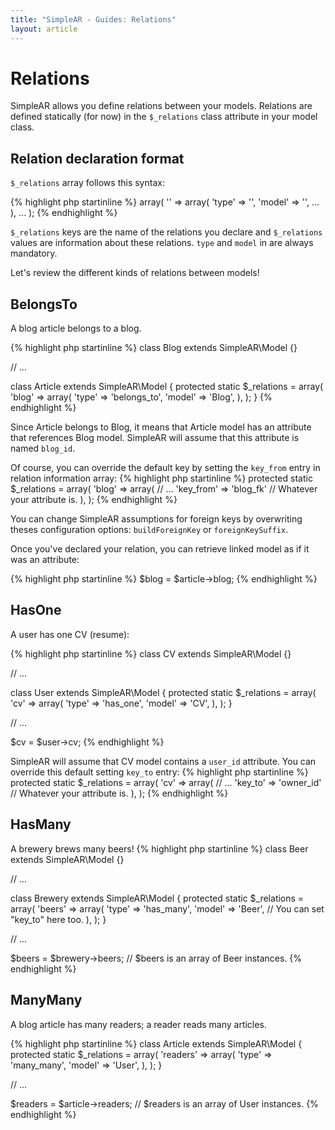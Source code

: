 ```yaml
---
title: "SimpleAR - Guides: Relations"
layout: article
---
```


# Relations

SimpleAR allows you define relations between your models.
Relations are defined statically (for now) in the `$_relations` class attribute in
your model class.

## Relation declaration format

`$_relations` array follows this syntax:

{% highlight php startinline %}
array(
    '<relation name>' => array(
        'type'  => '<relation type>',
        'model' => '<linked model class>',
        ...
    ),
    ...
);
{% endhighlight %}

`$_relations` keys are the name of the relations you declare and `$_relations`
values are information about these relations.
`type` and `model` in are always mandatory.

Let's review the different kinds of relations between models!

## BelongsTo

A blog article belongs to a blog.

{% highlight php startinline %}
class Blog extends SimpleAR\Model {}

// ...

class Article extends SimpleAR\Model
{
    protected static $_relations = array(
        'blog' => array(
            'type'  => 'belongs_to',
            'model' => 'Blog',
        ),
    );
}
{% endhighlight %}

Since Article belongs to Blog, it means that Article model has an attribute that
references Blog model. SimpleAR will assume that this attribute is named `blog_id`.

Of course, you can override the default key by setting the `key_from` entry in
relation information array:
{% highlight php startinline %}
    protected static $_relations = array(
        'blog' => array(
            // ...
            'key_from' => 'blog_fk' // Whatever your attribute is.
        ),
    );
{% endhighlight %}

<p class="alert alert-warning">
    You can change SimpleAR assumptions for foreign keys by overwriting theses
    configuration options: <code>buildForeignKey</code> or
    <code>foreignKeySuffix</code>.
</p>

Once you've declared your relation, you can retrieve linked model as if it was
an attribute:

{% highlight php startinline %}
$blog = $article->blog;
{% endhighlight %}

## HasOne

A user has one CV (resume):

{% highlight php startinline %}
class CV extends SimpleAR\Model {}

// ...

class User extends SimpleAR\Model
{
    protected static $_relations = array(
        'cv' => array(
            'type'  => 'has_one',
            'model' => 'CV',
        ),
    );
}

// ...

$cv = $user->cv;
{% endhighlight %}

SimpleAR will assume that CV model contains a `user_id` attribute. You can
override this default setting `key_to` entry:
{% highlight php startinline %}
    protected static $_relations = array(
        'cv' => array(
            // ...
            'key_to' => 'owner_id' // Whatever your attribute is.
        ),
    );
{% endhighlight %}

## HasMany

A brewery brews many beers!
{% highlight php startinline %}
class Beer extends SimpleAR\Model {}

// ...

class Brewery extends SimpleAR\Model
{
    protected static $_relations = array(
        'beers' => array(
            'type'  => 'has_many',
            'model' => 'Beer',
            // You can set "key_to" here too.
        ),
    );
}

// ...

$beers = $brewery->beers; // $beers is an array of Beer instances.
{% endhighlight %}

## ManyMany

A blog article has many readers; a reader reads many articles.

{% highlight php startinline %}
class Article extends SimpleAR\Model
{
    protected static $_relations = array(
        'readers' => array(
            'type'  => 'many_many',
            'model' => 'User',
        ),
    );
}

// ...

$readers = $article->readers; // $readers is an array of User instances.
{% endhighlight %}
